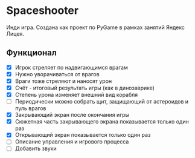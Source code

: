 # Spaceshooter

Инди игра. Создана как проект по PyGame в рамках занятий Яндекс Лицея.

## Функционал

- [X] Игрок стреляет по надвигающимся врагам
- [X] Нужно уворачиваться от врагов
- [X] Враги тоже стреляют и наносят урон
- [X] Счёт - итоговый результать игры (как в динозаврике)
- [X] Степень урона изменяет внешний вид корабля
- [ ] Периодически можно собрать щит, защищающий от астероидов и пуль врагов
- [X] Закрывающий экран после окончания игры
- [X] Сюжетная часть закрывающего экрана показывается только один раз
- [X] Открывающий экран показывается только один раз
- [ ] Описание управления и игрового процесса
- [ ] Добавить звуки
